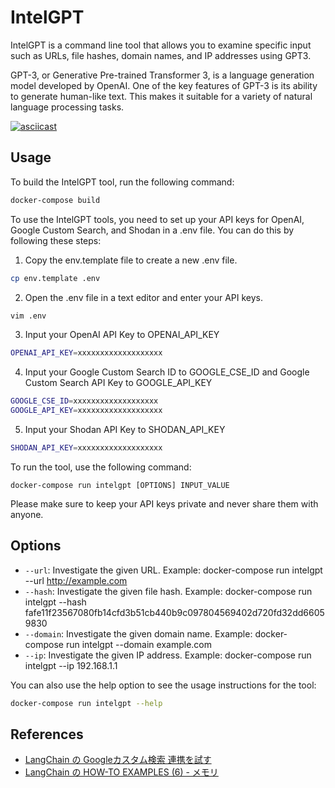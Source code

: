 # IntelGPT

IntelGPT is a command line tool that allows you to examine specific input such as URLs, file hashes, domain names, and IP addresses using GPT3.

GPT-3, or Generative Pre-trained Transformer 3, is a language generation model developed by OpenAI. One of the key features of GPT-3 is its ability to generate human-like text. This makes it suitable for a variety of natural language processing tasks.

[![asciicast](https://asciinema.org/a/550940.svg)](https://asciinema.org/a/550940)

## Usage
To build the IntelGPT tool, run the following command:
```bash
docker-compose build
```

To use the IntelGPT tools, you need to set up your API keys for OpenAI, Google Custom Search, and Shodan in a .env file. You can do this by following these steps:

1. Copy the env.template file to create a new .env file.
```bash
cp env.template .env
```

2. Open the .env file in a text editor and enter your API keys.
```bash
vim .env
```
3. Input your OpenAI API Key to OPENAI_API_KEY
```bash
OPENAI_API_KEY=xxxxxxxxxxxxxxxxxxx
```

4. Input your Google Custom Search ID to GOOGLE_CSE_ID and Google Custom Search API Key to GOOGLE_API_KEY
```bash
GOOGLE_CSE_ID=xxxxxxxxxxxxxxxxxxx
GOOGLE_API_KEY=xxxxxxxxxxxxxxxxxxx
```

5. Input your Shodan API Key to SHODAN_API_KEY
```bash
SHODAN_API_KEY=xxxxxxxxxxxxxxxxxxx
```

To run the tool, use the following command:
```
docker-compose run intelgpt [OPTIONS] INPUT_VALUE
```
Please make sure to keep your API keys private and never share them with anyone.

## Options
* `--url`: Investigate the given URL. Example: docker-compose run intelgpt --url http://example.com
* `--hash`: Investigate the given file hash. Example: docker-compose run intelgpt --hash fafe11f23567080fb14cfd3b51cb440b9c097804569402d720fd32dd66059830
* `--domain`: Investigate the given domain name. Example: docker-compose run intelgpt --domain example.com
* `--ip`: Investigate the given IP address. Example: docker-compose run intelgpt --ip 192.168.1.1

You can also use the help option to see the usage instructions for the tool:
```bash
docker-compose run intelgpt --help
```

## References
- [LangChain の Googleカスタム検索 連携を試す](https://note.com/npaka/n/nd9a4a26a8932)
- [LangChain の HOW-TO EXAMPLES (6) - メモリ](https://note.com/npaka/n/n155e66a263a2)
